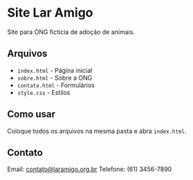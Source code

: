 # Site Lar Amigo

Site para ONG fictícia de adoção de animais.

## Arquivos

- `index.html` - Página inicial
- `sobre.html` - Sobre a ONG  
- `contato.html` - Formulários
- `style.css` - Estilos

## Como usar

Coloque todos os arquivos na mesma pasta e abra `index.html`.

## Contato

Email: contato@laramigo.org.br
Telefone: (61) 3456-7890
